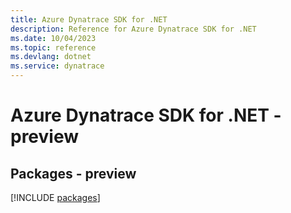 ```yaml
---
title: Azure Dynatrace SDK for .NET
description: Reference for Azure Dynatrace SDK for .NET
ms.date: 10/04/2023
ms.topic: reference
ms.devlang: dotnet
ms.service: dynatrace
---
```

# Azure Dynatrace SDK for .NET - preview
## Packages - preview
[!INCLUDE [packages](dynatrace-index.md)]
